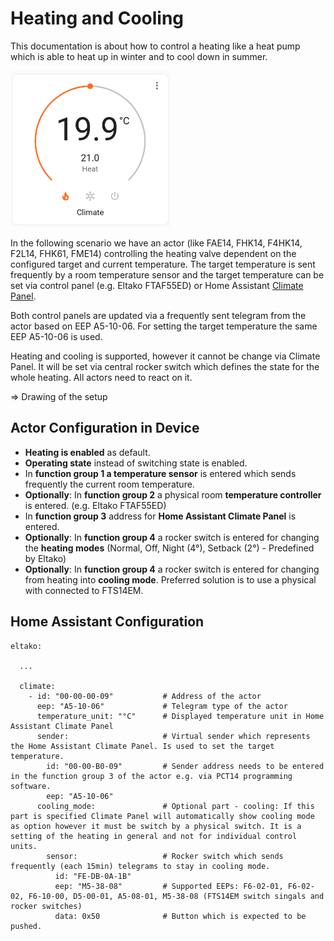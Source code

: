 # Heating and Cooling

This documentation is about how to control a heating like a heat pump which is able to heat up in winter and to cool down in summer.

<img src="./HAClimatePanel.png" alt="Home Assistant Climate Panel" height="250"/>

In the following scenario we have an actor (like FAE14, FHK14, F4HK14, F2L14, FHK61, FME14) controlling the heating valve dependent on the configured target and current temperature. The target temperature is sent frequently by a room temperature sensor and the target temperature can be set via control panel (e.g. Eltako FTAF55ED) or Home Assistant [Climate Panel](https://developers.home-assistant.io/docs/core/entity/climate).

Both control panels are updated via a frequently sent telegram from the actor based on EEP A5-10-06. For setting the target temperature the same EEP A5-10-06 is used.

Heating and cooling is supported, however it cannot be change via Climate Panel. It will be set via central rocker switch which defines the state for the whole heating. All actors need to react on it.

=> Drawing of the setup

## Actor Configuration in Device 

* **Heating is enabled** as default.
* **Operating state** instead of switching state is enabled.
* In **function group 1 a temperature sensor** is entered which sends frequently the current room temperature.
* **Optionally**: In **function group 2** a physical room **temperature controller** is entered. (e.g. Eltako FTAF55ED)
* In **function group 3** address for **Home Assistant Climate Panel** is entered.
* **Optionally**: In **function group 4** a rocker switch is entered for changing the **heating modes** (Normal, Off, Night (4°), Setback (2°) - Predefined by Eltako)
* **Optionally**: In **function group 4** a rocker switch is entered for changing from heating into **cooling mode**. Preferred solution is to use a physical with connected to FTS14EM. 

## Home Assistant Configuration

```
eltako:
  
  ...

  climate:
    - id: "00-00-00-09"           # Address of the actor
      eep: "A5-10-06"             # Telegram type of the actor
      temperature_unit: "°C"      # Displayed temperature unit in Home Assistant Climate Panel
      sender:                     # Virtual sender which represents the Home Assistant Climate Panel. Is used to set the target temperature.
        id: "00-00-B0-09"         # Sender address needs to be entered in the function group 3 of the actor e.g. via PCT14 programming software.
        eep: "A5-10-06"
      cooling_mode:               # Optional part - cooling: If this part is specified Climate Panel will automatically show cooling mode as option however it must be switch by a physical switch. It is a setting of the heating in general and not for individual control units.
        sensor:                   # Rocker switch which sends frequently (each 15min) telegrams to stay in cooling mode.
          id: "FE-DB-0A-1B"
          eep: "M5-38-08"         # Supported EEPs: F6-02-01, F6-02-02, F6-10-00, D5-00-01, A5-08-01, M5-38-08 (FTS14EM switch singals and rocker switches)
          data: 0x50              # Button which is expected to be pushed.
```

